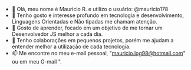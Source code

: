 - 👋 Olá, meu nome é Mauricio R. e utilizo o usuário: @mauricio178
- 👀 Tenho gosto e interesse profundo em tecnologia e desenvolvimento, Linguagens Orientadas e Não tipadas me chamam atenção.
- 🌱 Gosto de aprender, focado em um objetivo de me tornar um Desenvolvedor JS melhor a cada dia.
- 💞️ Tenho colaborações em pequenos projetos, porém me ajudam a entender melhor a utilização de cada tecnologia.
- 📫 Me encontre no meu e-mail pessoal, "mauricio.log98@hotmail.com" ou em meu G-mail ".
